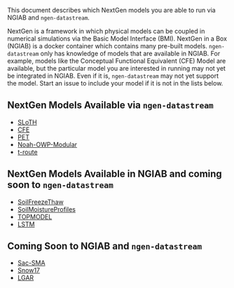 This document describes which NextGen models you are able to run via NGIAB and `ngen-datastream`.

NextGen is a framework in which physical models can be coupled in numerical simulations via the Basic Model Interface (BMI). NextGen in a Box (NGIAB) is a docker container which contains many pre-built models. `ngen-datastream` only has knowledge of models that are available in NGIAB. For example, models like the Conceptual Functional Equivalent (CFE) Model are available, but the particular model you are interested in running may not yet be integrated in NGIAB. Even if it is, `ngen-datastream` may not yet support the model.  Start an issue to include your model if it is not in the lists below.

## NextGen Models Available via `ngen-datastream`
* [SLoTH](https://github.com/NOAA-OWP/SLoTH)
* [CFE](https://github.com/NOAA-OWP/cfe)
* [PET](https://github.com/NOAA-OWP/evapotranspiration)
* [Noah-OWP-Modular](https://github.com/NOAA-OWP/noah-owp-modular)
* [t-route](https://github.com/NOAA-OWP/t-route)

## NextGen Models Available in NGIAB and coming soon to `ngen-datastream`
* [SoilFreezeThaw](https://github.com/NOAA-OWP/SoilFreezeThaw)
* [SoilMoistureProfiles](https://github.com/NOAA-OWP/SoilMoistureProfiles)
* [TOPMODEL](https://github.com/NOAA-OWP/topmodel)
* [LSTM](https://github.com/NOAA-OWP/lstm)
  
## Coming Soon to NGIAB and `ngen-datastream`
* [Sac-SMA](https://github.com/NOAA-OWP/sac-sma)
* [Snow17](https://github.com/NOAA-OWP/snow17)
* [LGAR](https://github.com/NOAA-OWP/LGAR-C)

